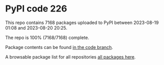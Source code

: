 # PyPI code 226

This repo contains 7168 packages uploaded to PyPI between 
2023-08-19 01:08 and 2023-08-20 20:25.

The repo is 100% (7168/7168) complete.

Package contents can be found [in the code branch](https://github.com/pypi-data/pypi-mirror-226/tree/code/packages).

A browsable package list for all repositories [all packages here](https://pypi-data.github.io/website/repositories/pypi-mirror-226).


